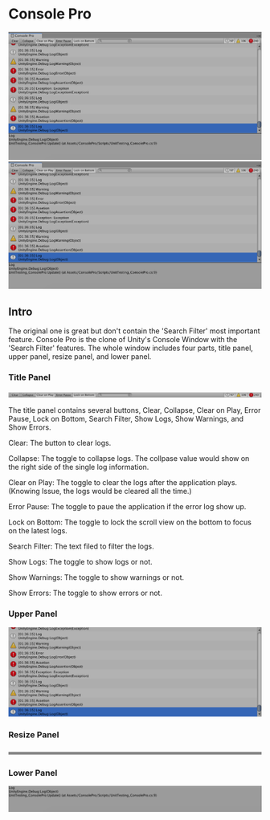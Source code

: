 # Console Pro
![alt tag](https://github.com/ted10401/ConsolePro/blob/master/GithubResources/consolepro-profile.png)
<img src="https://github.com/ted10401/ConsolePro/blob/master/GithubResources/consolepro-profile.png">

## Intro
The original one is great but don't contain the 'Search Filter' most important feature.
Console Pro is the clone of Unity's Console Window with the 'Search Filter' features.
The whole window includes four parts, title panel, upper panel, resize panel, and lower panel.

### Title Panel
![alt tag](https://github.com/ted10401/ConsolePro/blob/master/GithubResources/consolepro-title.png)

The title panel contains several buttons, Clear, Collapse, Clear on Play, Error Pause, Lock on Bottom, Search Filter, Show Logs, Show Warnings, and Show Errors.

Clear: The button to clear logs.

Collapse: The toggle to collapse logs. The collpase value would show on the right side of the single log information.

Clear on Play: The toggle to clear the logs after the application plays. (Knowing Issue, the logs would be cleared all the time.)

Error Pause: The toggle to paue the application if the error log show up.

Lock on Bottom: The toggle to lock the scroll view on the bottom to focus on the latest logs.

Search Filter: The text filed to filter the logs.

Show Logs: The toggle to show logs or not.

Show Warnings: The toggle to show warnings or not.

Show Errors: The toggle to show errors or not.


### Upper Panel
![alt tag](https://github.com/ted10401/ConsolePro/blob/master/GithubResources/consolepro-upper.png)

### Resize Panel
![alt tag](https://github.com/ted10401/ConsolePro/blob/master/GithubResources/consolepro-resize.png)

### Lower Panel
![alt tag](https://github.com/ted10401/ConsolePro/blob/master/GithubResources/consolepro-lower.png)
